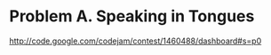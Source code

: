 Problem A. Speaking in Tongues
==============================

http://code.google.com/codejam/contest/1460488/dashboard#s=p0

